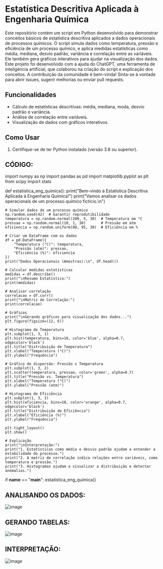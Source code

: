 # Estatística Descritiva Aplicada à Engenharia Química
Este repositório contém um script em Python desenvolvido para demonstrar conceitos básicos de estatística descritiva aplicados a dados operacionais de processos químicos. O script simula dados como temperatura, pressão e eficiência de um processo químico, e aplica medidas estatísticas como média, mediana, desvio padrão, variância e correlação entre as variáveis. Ele também gera gráficos interativos para ajudar na visualização dos dados.
Este projeto foi desenvolvido com a ajuda do ChatGPT, uma ferramenta de inteligência artificial, que colaborou na criação do script e explicação dos conceitos. A contribuição da comunidade é bem-vinda! Sinta-se à vontade para abrir issues, sugerir melhorias ou enviar pull requests.

## Funcionalidades
- Cálculo de estatísticas descritivas: média, mediana, moda, desvio padrão e variância.
- Análise de correlação entre variáveis.
- Visualização de dados com gráficos interativos.

## Como Usar
1. Certifique-se de ter Python instalado (versão 3.8 ou superior).

## CÓDIGO:
import numpy as np
import pandas as pd
import matplotlib.pyplot as plt
from scipy import stats

def estatistica_eng_quimica():
    print("Bem-vindo à Estatística Descritiva Aplicada à Engenharia Química!")
    print("Vamos analisar os dados operacionais de um processo químico fictício.\n")

    # Simular dados de um processo químico
    np.random.seed(42)  # Garantir reprodutibilidade
    temperatura = np.random.normal(200, 5, 30)  # Temperatura em °C
    pressao = np.random.normal(10, 1, 30)       # Pressão em atm
    eficiencia = np.random.uniform(80, 95, 30)  # Eficiência em %

    # Criar um DataFrame com os dados
    df = pd.DataFrame({
        "Temperatura (°C)": temperatura,
        "Pressão (atm)": pressao,
        "Eficiência (%)": eficiencia
    })
    print("Dados Operacionais (Amostras):\n", df.head())

    # Calcular medidas estatísticas
    medidas = df.describe()
    print("\nResumo Estatístico:")
    print(medidas)

    # Analisar correlação
    correlacao = df.corr()
    print("\nMatriz de Correlação:")
    print(correlacao)

    # Gráficos
    print("\nGerando gráficos para visualização dos dados...")
    plt.figure(figsize=(12, 6))

    # Histograma de Temperatura
    plt.subplot(1, 3, 1)
    plt.hist(temperatura, bins=10, color='blue', alpha=0.7, edgecolor='black')
    plt.title("Distribuição de Temperatura")
    plt.xlabel("Temperatura (°C)")
    plt.ylabel("Frequência")

    # Gráfico de dispersão: Pressão x Temperatura
    plt.subplot(1, 3, 2)
    plt.scatter(temperatura, pressao, color='green', alpha=0.7)
    plt.title("Pressão vs. Temperatura")
    plt.xlabel("Temperatura (°C)")
    plt.ylabel("Pressão (atm)")

    # Histograma de Eficiência
    plt.subplot(1, 3, 3)
    plt.hist(eficiencia, bins=10, color='orange', alpha=0.7, edgecolor='black')
    plt.title("Distribuição de Eficiência")
    plt.xlabel("Eficiência (%)")
    plt.ylabel("Frequência")

    plt.tight_layout()
    plt.show()

    # Explicação
    print("\nInterpretação:")
    print("1. Estatísticas como média e desvio padrão ajudam a entender a estabilidade do processo.")
    print("2. A matriz de correlação indica relações entre variáveis, como temperatura e pressão.")
    print("3. Histogramas ajudam a visualizar a distribuição e detectar anomalias.")

if __name__ == "__main__":
    estatistica_eng_quimica()


## ANALISANDO OS DADOS:
![image](https://github.com/user-attachments/assets/40a622ed-03aa-4b41-8078-7fe804ab324d)


## GERANDO TABELAS:
![image](https://github.com/user-attachments/assets/bdd94b42-e54d-40ba-a4e6-13cba0e80759)

## INTERPRETAÇÃO:
![image](https://github.com/user-attachments/assets/cb4a5035-d8cf-418d-bf12-47b9efae1d78)





